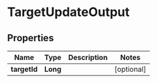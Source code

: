 

# TargetUpdateOutput


## Properties

| Name | Type | Description | Notes |
|------------ | ------------- | ------------- | -------------|
|**targetId** | **Long** |  |  [optional] |



